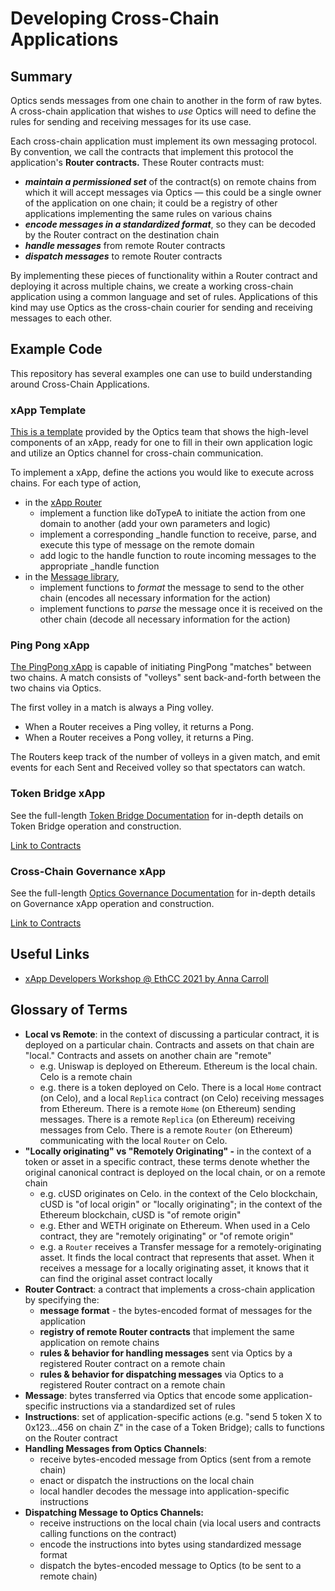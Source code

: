# Developing Cross-Chain Applications 

## Summary

Optics sends messages from one chain to another in the form of raw bytes. A cross-chain application that wishes to *use* Optics will need to define the rules for sending and receiving messages for its use case. 

Each cross-chain application must implement its own messaging protocol. By convention, we call the contracts that implement this protocol the application's **Router contracts.** These Router contracts must: 

- ***maintain a permissioned set*** of the contract(s) on remote chains from which it will accept messages via Optics — this could be a single owner of the application on one chain; it could be a registry of other applications implementing the same rules on various chains
- ***encode messages in a standardized format***, so they can be decoded by the Router contract on the destination chain
- ***handle messages*** from remote Router contracts
- ***dispatch messages*** to remote Router contracts

By implementing these pieces of functionality within a Router contract and deploying it across multiple chains, we create a working cross-chain application using a common language and set of rules. Applications of this kind may use Optics as the cross-chain courier for sending and receiving messages to each other. 

## Example Code 

This repository has several examples one can use to build understanding around Cross-Chain Applications. 

### xApp Template

[This is a template](https://github.com/celo-org/optics-monorepo/tree/main/solidity/optics-xapps/contracts/xapp-template) provided by the Optics team that shows the high-level components of an xApp, ready for one to fill in their own application logic and utilize an Optics channel for cross-chain communication. 

To implement a xApp, define the actions you would like to execute across chains.
For each type of action,
- in the [xApp Router](https://github.com/celo-org/optics-monorepo/blob/main/solidity/optics-xapps/contracts/xapp-template/RouterTemplate.sol) 
    - implement a function like doTypeA to initiate the action from one domain to another (add your own parameters and logic)
    - implement a corresponding _handle function to receive, parse, and execute this type of message on the remote domain
    - add logic to the handle function to route incoming messages to the appropriate _handle function
- in the [Message library](https://github.com/celo-org/optics-monorepo/blob/main/solidity/optics-xapps/contracts/xapp-template/MessageTemplate.sol),
    - implement functions to *format* the message to send to the other chain (encodes all necessary information for the action)
    - implement functions to *parse* the message once it is received on the other chain (decode all necessary information for the action)

### Ping Pong xApp 

[The PingPong xApp](https://github.com/celo-org/optics-monorepo/tree/main/solidity/optics-xapps/contracts/ping-pong) is capable of initiating PingPong "matches" between two chains. A match consists of "volleys" sent back-and-forth between the two chains via Optics.

The first volley in a match is always a Ping volley.
- When a Router receives a Ping volley, it returns a Pong.
- When a Router receives a Pong volley, it returns a Ping.

The Routers keep track of the number of volleys in a given match, and emit events for each Sent and Received volley so that spectators can watch.

### Token Bridge xApp 

See the full-length [Token Bridge Documentation](#TODO) for in-depth details on Token Bridge operation and construction. 

[Link to Contracts](https://github.com/celo-org/optics-monorepo/tree/main/solidity/optics-core/contracts/bridge)

### Cross-Chain Governance xApp

See the full-length [Optics Governance Documentation](#TODO) for in-depth details on Governance xApp operation and construction. 

[Link to Contracts](https://github.com/celo-org/optics-monorepo/tree/main/solidity/optics-core/contracts/governance)

## Useful Links 

- [xApp Developers Workshop @ EthCC 2021 by Anna Carroll](https://www.youtube.com/watch?v=E_zhTRsxWtw)

## Glossary of Terms

- **Local vs Remote**: in the context of discussing a particular contract, it is deployed on a particular chain. Contracts and assets on that chain are "local." Contracts and assets on another chain are "remote"
    - e.g. Uniswap is deployed on Ethereum. Ethereum is the local chain. Celo is a remote chain
    - e.g. there is a token deployed on Celo. There is a local `Home` contract (on Celo), and a local `Replica` contract (on Celo) receiving messages from Ethereum. There is a remote `Home` (on Ethereum) sending messages. There is a remote `Replica` (on Ethereum) receiving messages from Celo. There is a remote `Router` (on Ethereum) communicating with the local `Router` on Celo.
- **"Locally originating" vs "Remotely Originating" -** in the context of a token or asset in a specific contract, these terms denote whether the original canonical contract is deployed on the local chain, or on a remote chain
    - e.g. cUSD originates on Celo. in the context of the Celo blockchain, cUSD is "of local origin" or "locally originating"; in the context of the Ethereum blockchain, cUSD is "of remote origin"
    - e.g. Ether and WETH originate on Ethereum. When used in a Celo contract, they are "remotely originating" or "of remote origin"
    - e.g. a `Router` receives a Transfer message for a remotely-originating asset. It finds the local contract that represents that asset. When it receives a message for a locally originating asset, it knows that it can find the original asset contract locally
- **Router Contract**: a contract that implements a cross-chain application by specifying the:
    - **message format** - the bytes-encoded format of messages for the application
    - **registry of remote Router contracts** that implement the same application on remote chains
    - **rules & behavior for handling messages** sent via Optics by a registered Router contract on a remote chain
    - **rules & behavior for dispatching messages** via Optics to a registered Router contract on a remote chain
- **Message**: bytes transferred via Optics that encode some application-specific instructions via a standardized set of rules
- **Instructions**: set of application-specific actions (e.g. "send 5 token X to 0x123...456 on chain Z" in the case of a Token Bridge); calls to functions on the Router contract
- **Handling Messages from Optics Channels**:
    - receive bytes-encoded message from Optics (sent from a remote chain)
    - enact or dispatch the instructions on the local chain
    - local handler decodes the message into application-specific instructions
- **Dispatching Message to Optics Channels:**
    - receive instructions on the local chain (via local users and contracts calling functions on the contract)
    - encode the instructions into bytes using standardized message format
    - dispatch the bytes-encoded message to Optics (to be sent to a remote chain)